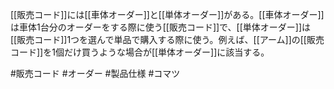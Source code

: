 [[販売コード]]には[[車体オーダー]]と[[単体オーダー]]がある。[[車体オーダー]]は車体1台分のオーダーをする際に使う[[販売コード]]で、[[単体オーダー]]は[[販売コード]]1つを選んで単品で購入する際に使う。例えば、[[アーム]]の[[販売コード]]を1個だけ買うような場合が[[単体オーダー]]に該当する。

#販売コード #オーダー #製品仕様 #コマツ
